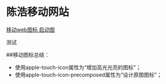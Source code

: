 # 陈浩移动网站

[移动web图标 启动图](https://developer.apple.com/library/archive/documentation/AppleApplications/Reference/SafariWebContent/ConfiguringWebApplications/ConfiguringWebApplications.html#//apple_ref/doc/uid/TP40002051-CH3-SW4)

测试

##移动图标总结：
- 使用apple-touch-icon属性为“增加高光光亮的图标”；
- 使用apple-touch-icon-precomposed属性为“设计原图图标”；
